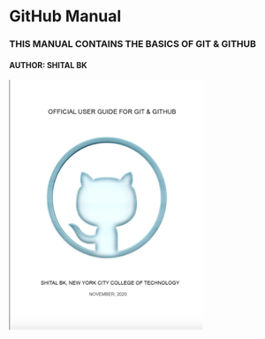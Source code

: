 # GitHub Manual
<h3>THIS MANUAL CONTAINS THE BASICS OF GIT & GITHUB</h3>
<H4>AUTHOR: SHITAL BK</H4>

<img src="git-github.png" width="350" title="GitHub Manual">

